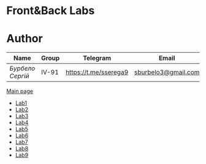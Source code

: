 # Front&Back Labs


# Author
|**Name**|**Group**|**Telegram**|**Email**|
|-------------------|-------------------------------|-----------|-----------|
|*Бурбело Сергій*|IV-91|https://t.me/sserega9|sburbelo3@gmail.com|


[Main page](https://github.com/sserega9/frontbacklabs/blob/main/index.php)
- [Lab1](https://github.com/sserega9/frontbacklabs/blob/main/labs/lab1.php)
- [Lab2](https://github.com/sserega9/frontbacklabs/blob/main/labs/lab2.php)
- [Lab3](https://github.com/sserega9/frontbacklabs/blob/main/labs/lab3.php)
- [Lab4](https://github.com/sserega9/frontbacklabs/blob/main/labs/lab4.php)
- [Lab5](https://github.com/sserega9/frontbacklabs/blob/main/labs/lab5.php)
- [Lab6](https://github.com/sserega9/frontbacklabs/blob/main/labs/lab6.php)
- [Lab7](https://github.com/sserega9/frontbacklabs/blob/main/labs/lab7.php)
- [Lab8](https://github.com/sserega9/frontbacklabs/blob/main/labs/lab8.php)
- [Lab9](https://github.com/sserega9/frontbacklabs/blob/main/labs/lab9.php)
